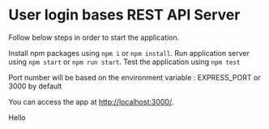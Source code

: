 # User login bases REST API Server

Follow below steps in order to start the application.

Install npm packages using `npm i` or `npm install`.
Run application server using `npm start` or `npm run start`.
Test the application using `npm test`

Port number will be based on the environment variable : EXPRESS_PORT or 3000 by default

You can access the app at [http://localhost:3000/](http://localhost:3000/).

Hello